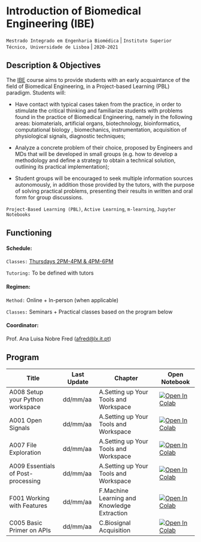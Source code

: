 
# Introduction of Biomedical Engineering (IBE)
```Mestrado Integrado em Engenharia Biomédica``` | ```Instituto Superior Técnico, Universidade de Lisboa``` | ```2020-2021```

## Description & Objectives

The [IBE](https://fenix.tecnico.ulisboa.pt/disciplinas/IEB25179577/2020-2021/1-semestre) course aims to provide students with an early acquaintance of the field of Biomedical Engineering, in a Project-based Learning (PBL) paradigm. Students will:

- Have contact with typical cases taken from the practice, in order to stimulate the critical thinking and familiarize students with problems found in the practice of Biomedical Engineering, namely in the following areas: biomaterials, artificial organs, biotechnology, bioinformatics, computational biology , biomechanics, instrumentation, acquisition of physiological signals, diagnostic techniques;
  
- Analyze a concrete problem of their choice, proposed by Engineers and MDs that will be developed in small groups (e.g. how to develop a methodology and define a strategy to obtain a technical solution, outlining its practical implementation);
  
- Student groups will be encouraged to seek multiple information sources autonomously, in addition those provided by the tutors, with the purpose of solving practical problems, presenting their results in written and oral form for group discussions.

```Project-Based Learning (PBL)```, ```Active Learning```, ```m-learning```, ```Jupyter Notebooks```


## Functioning

#### Schedule:

`Classes:` [Thursdays 2PM-4PM & 4PM-6PM](https://fenix.tecnico.ulisboa.pt/disciplinas/IEB25179577/2020-2021/1-semestre/horario)

`Tutoring:` To be defined with tutors


#### Regimen:

`Method:` Online + In-person (when applicable)

`Classes:` Seminars + Practical classes based on the program below
 

#### Coordinator:
Prof. Ana Luisa Nobre Fred ([afred@lx.it.pt](mailto:afred@lx.it.pt))


## Program
Title | Last Update | Chapter | Open Notebook 
--- | --- | --- | ---
A008 Setup your Python workspace |  dd/mm/aa | A.Setting up Your Tools and Workspace | [![Open In Colab](https://colab.research.google.com/assets/colab-badge.svg)](https://githubtocolab.com/scientisst/notebooks/blob/master/A.Setting%20up%20Your%20Tools%20and%20Workspace/A008%20Setup%20your%20Python%20workspace/A008%20Setup%20your%20Python%20workspace.ipynb) 
A001 Open Signals |  dd/mm/aa | A.Setting up Your Tools and Workspace | [![Open In Colab](https://colab.research.google.com/assets/colab-badge.svg)](https://githubtocolab.com/scientisst/notebooks/blob/master/A.Setting%20up%20Your%20Tools%20and%20Workspace/A001%20Open%20Signals/A001%20Open%20Signals.ipynb) 
A007 File Exploration |  dd/mm/aa | A.Setting up Your Tools and Workspace | [![Open In Colab](https://colab.research.google.com/assets/colab-badge.svg)](https://githubtocolab.com/scientisst/notebooks/blob/master/A.Setting%20up%20Your%20Tools%20and%20Workspace/A007%20File%20Exploration/A007%20File%20Exploration.ipynb) 
A009 Essentials of Post-processing |  dd/mm/aa | A.Setting up Your Tools and Workspace | [![Open In Colab](https://colab.research.google.com/assets/colab-badge.svg)](https://githubtocolab.com/scientisst/notebooks/blob/master/A.Setting%20up%20Your%20Tools%20and%20Workspace/A009%20Essentials%20of%20Post-processing/A009%20Essentials%20of%20Post-processing.ipynb) 
F001 Working with Features |  dd/mm/aa | F.Machine Learning and Knowledge Extraction | [![Open In Colab](https://colab.research.google.com/assets/colab-badge.svg)](https://githubtocolab.com/scientisst/notebooks/blob/master/F.Machine%20Learning%20and%20Knowledge%20Extraction/F001%20Working%20with%20Features/F001%20Working%20with%20Features.ipynb) 
C005 Basic Primer on APIs |  dd/mm/aa | C.Biosignal Acquisition | [![Open In Colab](https://colab.research.google.com/assets/colab-badge.svg)](https://githubtocolab.com/scientisst/notebooks/blob/master/C.Biosignal%20Acquisition/C005%20Basic%20Primer%20on%20APIs/C005%20Basic%20Primer%20on%20APIs.ipynb) 
